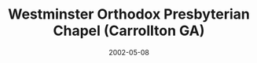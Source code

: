 ---
date: &id001 2002-05-08
end_date: 2009-05-10
location:
  address: null
  city: Carrollton
  state: GA
minister:
- end: 2008-01-01
  name: P. Michael DeLozier
  start: 2006-01-01
  type: Organizing Pastor
ministers:
- P. Michael DeLozier
name: Westminster Orthodox Presbyterian Chapel
names: null
origination_date: *id001
raw_data: 'GA Carrollton


  Westminster Orthodox Presbyterian Chapel (May 8, 2002-May 10, 2009)

  Org. Pastor: P. Michael DeLozier, 2006-8

  '
received_from: null
states:
- GA
status:
  active: false
  end_date: null
  reason: null
  received_from: null
  withdrawal_to: null
title: Westminster Orthodox Presbyterian Chapel (Carrollton GA)
year_established:
- 2002

---